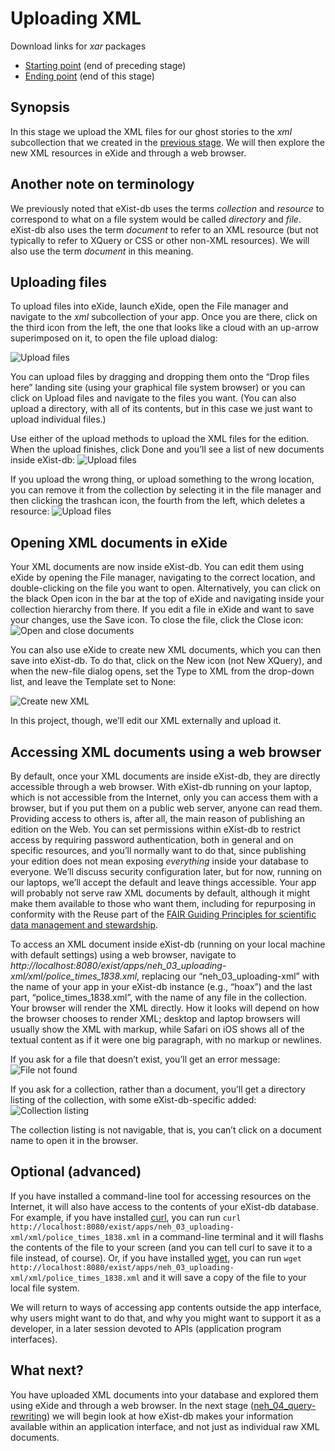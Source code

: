 # Uploading XML

Download links for *xar* packages

* [Starting point](neh_02_collection-hierarchy-0.1.xar) (end of preceding stage)
* [Ending point](neh_03_uploading-xml-0.1.xar) (end of this stage)

## Synopsis

In this stage we upload the XML files for our ghost stories to the *xml* subcollection that we created in the [previous stage](neh_02_collection-hierarchy.md). We will then explore the new XML resources in eXide and through a web browser.

## Another note on terminology

We previously noted that eXist-db uses the terms *collection* and *resource* to correspond to what on a file system would be called *directory* and *file*. eXist-db also uses the term *document* to refer to an XML resource (but not typically to refer to XQuery or CSS or other non-XML resources). We will also use the term *document* in this meaning.

## Uploading files

To upload files into eXide, launch eXide, open the File manager and navigate to the *xml* subcollection of your app. Once you are there, click on the third icon from the left, the one that looks like a cloud with an up-arrow superimposed on it, to open the file upload dialog:

![Upload files](images/eXide-file-manage_upload-files.png)

You can upload files by dragging and dropping them onto the “Drop files here” landing site (using your graphical file system browser) or you can click on Upload files and navigate to the files you want. (You can also upload a directory, with all of its contents, but in this case we just want to upload individual files.)

Use either of the upload methods to upload the XML files for the edition. When the upload finishes, click Done and you’ll see a list of new documents inside eXist-db:
![Upload files](images/eXide-file-manage_after-upload.png)

If you upload the wrong thing, or upload something to the wrong location, you can remove it from the collection by selecting it in the file manager and then clicking the trashcan icon, the fourth from the left, which deletes a resource:
![Upload files](images/eXide-file-manage_delete-resource.png)

## Opening XML documents in eXide

Your XML documents are now inside eXist-db. You can edit them using eXide by opening the File manager, navigating to the correct location, and double-clicking on the file you want to open. Alternatively, you can click on the black Open icon in the bar at the top of eXide and navigating inside your collection hierarchy from there. If you edit a file in eXide and want to save your changes, use the Save icon. To close the file, click the Close icon:
![Open and close documents](images/eXide_open-and-close-document.png)

You can also use eXide to create new XML documents, which you can then save into eXist-db. To do that, click on the New icon (not New XQuery), and when the new-file dialog opens, set the Type to XML from the drop-down list, and leave the Template set to None:

![Create new XML](images/eXide_new-xml.png)

In this project, though, we’ll edit our XML externally and upload it.

## Accessing XML documents using a web browser

By default, once your XML documents are inside eXist-db, they are directly accessible through a web browser. With eXist-db running on your laptop, which is not accessible from the Internet, only you can access them with a browser, but if you put them on a public web server, anyone can read them. Providing access to others is, after all, the main reason of publishing an edition on the Web. You can set permissions within eXist-db to restrict access by requiring password authentication, both in general and on specific resources, and you’ll normally want to do that, since publishing your edition does not mean exposing *everything* inside your database to everyone. We’ll discuss security configuration later, but for now, running on our laptops, we’ll accept the default and leave things accessible. Your app will probably not serve raw XML documents by default, although it might make them available to those who want them, including for repurposing in conformity with the Reuse part of the [FAIR Guiding Principles for scientific data management and stewardship](https://www.go-fair.org/). 

To access an XML document inside eXist-db (running on your local machine with default settings) using a web browser, navigate to *http://localhost:8080/exist/apps/neh\_03\_uploading-xml/xml/police\_times\_1838.xml*, replacing our “neh\_03\_uploading-xml” with the name of your app in your eXist-db instance (e.g., “hoax”) and the last part, “police\_times\_1838.xml”, with the name of any file in the collection. Your browser will render the XML directly. How it looks will depend on how the browser chooses to render XML; desktop and laptop browsers will usually show the XML with markup, while Safari on iOS shows all of the textual content as if it were one big paragraph, with no markup or newlines.

If you ask for a file that doesn’t exist, you’ll get an error message:
![File not found](images/file-not-found.png)

If you ask for a collection, rather than a document, you’ll get a directory listing of the collection, with some eXist-db-specific added:
![Collection listing](images/collection-listing.png)

The collection listing is not navigable, that is, you can’t click on a document name to open it in the browser.

## Optional (advanced)

If you have installed a command-line tool for accessing resources on the Internet, it will also have access to the contents of your eXist-db database. For example, if you have installed [curl](https://curl.haxx.se/), you can run `curl http://localhost:8080/exist/apps/neh_03_uploading-xml/xml/police_times_1838.xml` in a command-line terminal and it will flashs the contents of the file to your screen (and you can tell curl to save it to a file instead, of course). Or, if you have installed [wget](https://www.gnu.org/software/wget/), you can run `wget http://localhost:8080/exist/apps/neh_03_uploading-xml/xml/police_times_1838.xml` and it will save a copy of the file to your local file system. 

We will return to ways of accessing app contents outside the app interface, why users might want to do that, and why you might want to support it as a developer, in a later session devoted to APIs (application program interfaces).

## What next?

You have uploaded XML documents into your database and explored them using eXide and through a web browser. In the next stage ([neh\_04\_query-rewriting](neh_04_query-rewriting.md)) we will begin look at how eXist-db makes your information available within an application interface, and not just as individual raw XML documents.